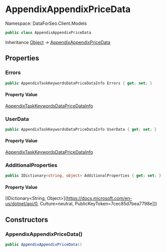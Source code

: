 # AppendixAppendixPriceData

Namespace: DataForSeo.Client.Models

```csharp
public class AppendixAppendixPriceData
```

Inheritance [Object](https://docs.microsoft.com/en-us/dotnet/api/Object) → [AppendixAppendixPriceData](./AppendixAppendixPriceData.md)

## Properties

### **Errors**

```csharp
public AppendixTaskKeywordsDataPriceDataInfo Errors { get; set; }
```

#### Property Value

[AppendixTaskKeywordsDataPriceDataInfo](./AppendixTaskKeywordsDataPriceDataInfo.md)<br>

### **UserData**

```csharp
public AppendixTaskKeywordsDataPriceDataInfo UserData { get; set; }
```

#### Property Value

[AppendixTaskKeywordsDataPriceDataInfo](./AppendixTaskKeywordsDataPriceDataInfo.md)<br>

### **AdditionalProperties**

```csharp
public IDictionary<string, object> AdditionalProperties { get; set; }
```

#### Property Value

[IDictionary&lt;String, Object&gt;](https://docs.microsoft.com/en-us/dotnet/api/0, Culture=neutral, PublicKeyToken=7cec85d7bea7798e]])<br>

## Constructors

### **AppendixAppendixPriceData()**

```csharp
public AppendixAppendixPriceData()
```

